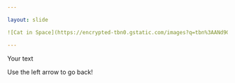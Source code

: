 ```yaml
---

layout: slide

![Cat in Space](https://encrypted-tbn0.gstatic.com/images?q=tbn%3AANd9GcSGztr0DV2KnfC41HGIWniVAX53Hs80zga93w&usqp=CAU)

---
```


Your text

Use the left arrow to go back!
